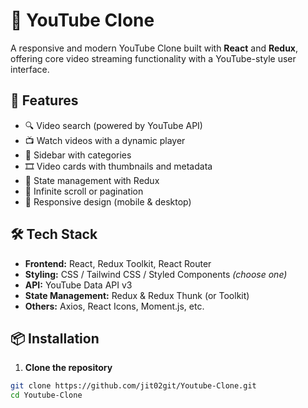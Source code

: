 # 🎥 YouTube Clone

A responsive and modern YouTube Clone built with **React** and **Redux**, offering core video streaming functionality with a YouTube-style user interface.

## 🚀 Features

- 🔍 Video search (powered by YouTube API)
- 📺 Watch videos with a dynamic player
- 🧭 Sidebar with categories
- 🎞️ Video cards with thumbnails and metadata
- 🧠 State management with Redux
- 🔁 Infinite scroll or pagination
- 📱 Responsive design (mobile & desktop)

## 🛠️ Tech Stack

- **Frontend:** React, Redux Toolkit, React Router
- **Styling:** CSS / Tailwind CSS / Styled Components *(choose one)*
- **API:** YouTube Data API v3
- **State Management:** Redux & Redux Thunk (or Toolkit)
- **Others:** Axios, React Icons, Moment.js, etc.

## 📦 Installation

1. **Clone the repository**

```bash
git clone https://github.com/jit02git/Youtube-Clone.git
cd Youtube-Clone
